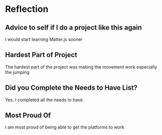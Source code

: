 # Reflection

## Advice to self if I do a project like this again

I would start learning Matter.js sooner

## Hardest Part of Project

The hardest part of the project was making the movement work especially the jumping

## Did you Complete the Needs to Have List?

Yes. I completed all the needs to have

## Most Proud Of

I am most proud of being able to get the platforms to work
